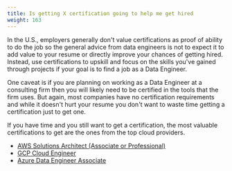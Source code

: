 ```yaml
---
title: Is getting X certification going to help me get hired
weight: 163
---
```



In the U.S., employers generally don't value certifications as proof of ability to do the job so the general advice from data engineers is not to expect it to add value to your resume or directly improve your chances of getting hired. Instead, use certifications to upskill and focus on the skills you've gained through projects if your goal is to find a job as a Data Engineer.

One caveat is if you are planning on working as a Data Engineer at a consulting firm then you will likely need to be certified in the tools that the firm uses. But again, most companies have no certification requirements and while it doesn't hurt your resume you don't want to waste time getting a certification just to get one.

If you have time and you still want to get a certification, the most valuable certifications to get are the ones from the top cloud providers.
- [AWS Solutions Architect (Associate or Professional)](https://aws.amazon.com/certification/)
- [GCP Cloud Engineer](https://cloud.google.com/certification/)
- [Azure Data Engineer Associate](https://learn.microsoft.com/en-us/certifications/azure-data-engineer/)

